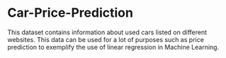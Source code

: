 # Car-Price-Prediction
This dataset contains information about used cars listed on different websites. This data can be used for a lot of purposes such as price prediction to exemplify the use of linear regression in Machine Learning.

